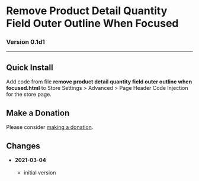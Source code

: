 # Remove Product Detail Quantity Field Outer Outline When Focused

### Version 0.1d1

---

## Quick Install

Add code from file **remove product detail quantity field outer outline when
focused.html** to Store Settings > Advanced > Page Header Code Injection for the
store page.

## Make a Donation

Please consider [making a donation](https://github.com/tomsWebConsulting/twcsl#make-a-donation).

## Changes

<!-- * **2021-07-01**
<br><br>
  * added code to change read more link
  * use twcsl
  * bumped version to 0.1d2
  <br><br -->
* **2021-03-04**
<br><br>
  * initial version
